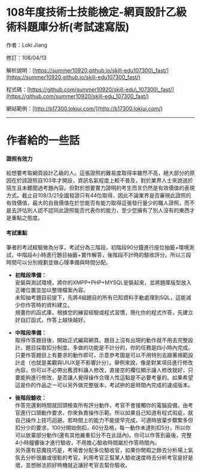 # 108年度技術士技能檢定-網頁設計乙級術科題庫分析\(考試速寫版\)

作者：Loki Jiang

修訂：108/04/13

解析說明：[https://summer10920.github.io/skill-edu107300\_fast/](https://summer10920.github.io/skill-edu107300_fast/)

程式碼：[https://github.com/summer10920/skill-edu\_107300\_fast/](https://github.com/summer10920/skill-edu_107300_fast/)

網站範例：[http://b17300.lokiui.com/](http://b17300.lokiui.com/)

---

# 作者給的一些話

#### 證照有效力

給想要考取網頁設計乙級的人。這張證照的難易度取得率雖然不高，絕大部分的原因在於該證照自103年才開設，資訊名氣程度上較不普及，對於業界人士來說過於陌生且未聽聞過考題內容。但對於想要實力證明的考生而言仍然是有效價值的表現方式。截止自108/3/21全國發證只有44位取得，因此不論業界是否審視此證照的有效價值，最大的自我價值在於您能否有能力取得這張發行量少的職人證照，而不是去評估別人認不認同此證照能否代表你的能力，至少您擁有了別人沒有的東西才是重點之態度。

#### 考試重點

筆者的考試經驗做為分享，考試分為三階段，初階段90分鐘進行座位抽籤+環境測試，中階段4小時進行題目抽籤+實作解答，後階段不計時的驗收評分。所以三段時間可以分別規劃並做心理準備與時間分配。

* **初階段準備：**  
  安裝與測試環境，將你的XMPP+PHP+MYSQL安裝起來，並將題庫版型放入正確位置並加以整理檔案內容。  
  未知抽考題目前提下，先將4組題目的所有已知資料手動處理到SQL，這能減少你作答時的資料建立。  
  規畫你的函式庫，根據您的練習經驗或程式習慣，簡化你的程式作答，先建立好自訂函式，作答上越快越好。

* **中階段準備：**  
  取得作答題目後，開始正式編寫網頁。題目上沒有出現的動作就不用去完整設計。題目採取扣分制度。多做的功能是不計分的，你的任務是四小時內完成。只要作答題目上有要求的動作即可，示意參考圖是可以不用特別去跟著規範設計走（也就是美觀與UIUX是不影響計分）。舉例來說，像是對某項目進行修改內容，你可以不必帶出舊資料讓人修改，直接空的欄位顯示讓人修改就好，只要能夠進行修改，是否讓人覺得操作合理人性這點是不必要考量的。如果希望這是你的作品之一可以另外做完整版本，考試拚的是時間內完成的速成版本。

* **後階段驗收：**  
  作答完還剩時間就回頭檢查所有評分動作，考官不會接觸你的電腦設備，由考官進行口頭動作要求，你來負責操作示範。所以如果自己知道有程式瑕疵，就自己操作上技巧迴避。若時間上的能力不能提早完成，可適時放棄步驟繁多但扣分少的要求，100分開始倒扣，60分及格，每一動作未達則扣5分，所以你可以放棄部分動作\(還有其他嚴重扣分不在此話內\)。你可以作答到最後，完整4小時鐘響後才進行驗收，不用擔心驗收時間屬於作答時間內。  
  另外還有惡魔技巧是，考場會分配多位驗收官，如果你閒暇之餘去分析場上氣氛去分析很嚴或很鬆的考官。利用考官正幫某人驗收速度時去分析考官是好是壞，並想辦法抓好時機就近讓好考官去幫你驗收。




